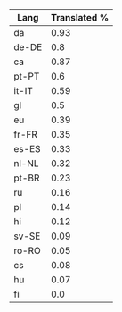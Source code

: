 | Lang  | Translated % |
|-------|--------------|
| da    | 0.93         |
| de-DE | 0.8          |
| ca    | 0.87         |
| pt-PT | 0.6          |
| it-IT | 0.59         |
| gl    | 0.5          |
| eu    | 0.39         |
| fr-FR | 0.35         |
| es-ES | 0.33         |
| nl-NL | 0.32         |
| pt-BR | 0.23         |
| ru    | 0.16         |
| pl    | 0.14         |
| hi    | 0.12         |
| sv-SE | 0.09         |
| ro-RO | 0.05         |
| cs    | 0.08         |
| hu    | 0.07         |
| fi    | 0.0          |
